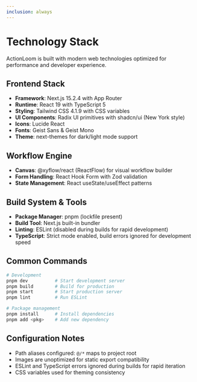 ```yaml
---
inclusion: always
---
```

# Technology Stack

ActionLoom is built with modern web technologies optimized for performance and developer experience.

## Frontend Stack
- **Framework**: Next.js 15.2.4 with App Router
- **Runtime**: React 19 with TypeScript 5
- **Styling**: Tailwind CSS 4.1.9 with CSS variables
- **UI Components**: Radix UI primitives with shadcn/ui (New York style)
- **Icons**: Lucide React
- **Fonts**: Geist Sans & Geist Mono
- **Theme**: next-themes for dark/light mode support

## Workflow Engine
- **Canvas**: @xyflow/react (ReactFlow) for visual workflow builder
- **Form Handling**: React Hook Form with Zod validation
- **State Management**: React useState/useEffect patterns

## Build System & Tools
- **Package Manager**: pnpm (lockfile present)
- **Build Tool**: Next.js built-in bundler
- **Linting**: ESLint (disabled during builds for rapid development)
- **TypeScript**: Strict mode enabled, build errors ignored for development speed

## Common Commands
```bash
# Development
pnpm dev          # Start development server
pnpm build        # Build for production
pnpm start        # Start production server
pnpm lint         # Run ESLint

# Package management
pnpm install      # Install dependencies
pnpm add <pkg>    # Add new dependency
```

## Configuration Notes
- Path aliases configured: `@/*` maps to project root
- Images are unoptimized for static export compatibility
- ESLint and TypeScript errors ignored during builds for rapid iteration
- CSS variables used for theming consistency